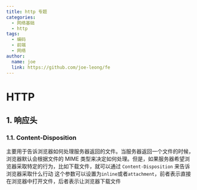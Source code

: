 ```yaml
---
title: http 专题
categories:
  - 网络基础
  - http
tags:
  - 编码
  - 前端
  - 网络
author:
  name: joe
  link: https://github.com/joe-leong/fe
---
```


# HTTP

## 1. 响应头

### 1.1. Content-Disposition

主要用于告诉浏览器如何处理服务器返回的文件。当服务器返回一个文件的时候，浏览器默认会根据文件的 MIME 类型来决定如何处理。但是，如果服务器希望浏览器采取特定的行为，比如下载文件，就可以通过 `Content-Disposition` 来告诉浏览器采取什么行动
这个参数可以设置为`inline`或者`attachment`，前者表示直接在浏览器中打开文件，后者表示让浏览器下载文件
